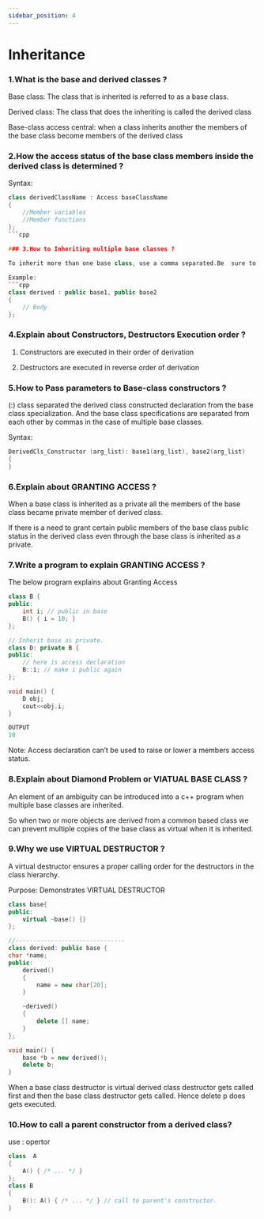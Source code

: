 ```yaml
---
sidebar_position: 4
---
```


# Inheritance
<!--markdownlint-disable MD013 MD029 MD036 MD024 MD033 MD040 MD042 MD001 MD051 MD025-->
### 1.What is the base and derived classes ?

Base class: The class that is inherited is referred to as a base class.

Derived class: The class that does the inheriting is called the derived class

Base-class access central: when a class inherits another the members of the base class become members of the derived class

### 2.How the access status of the base class members inside the derived class is determined ?

Syntax:

```cpp
class derivedClassName : Access baseClassName
{
    //Member variables
    //Member functions  
};
```cpp

### 3.How to Inheriting multiple base classes ?

To inherit more than one base class, use a comma separated.Be  sure to use an access-specifer for each base inherited
     
Example:
```cpp
class derived : public base1, public base2
{
    // Body
};
```

### 4.Explain about Constructors, Destructors Execution order ?

1. Constructors are executed in their order of derivation

2. Destructors  are executed in reverse order of derivation

### 5.How to Pass parameters to Base-class constructors ?

(:) class separated the derived class constructed declaration from the base class specialization. And the base class specifications are separated from each other by commas in the case of multiple base classes.

Syntax:

```cpp
DerivedCls_Constructor (arg_list): base1(arg_list), base2(arg_list)
{
}
```

### 6.Explain about GRANTING ACCESS ?

When a base class is inherited as a private all the members of the base class became private member of derived class.

If there is a need to grant certain public members of the base class public status in the derived class even through the base class is inherited as a private.

### 7.Write a program to explain GRANTING ACCESS ?

The below program explains about Granting Access

```cpp
class B {
public:
    int i; // public in base
    B() { i = 10; }
};

// Inherit base as private.
class D: private B {
public:
    // here is access declaration
    B::i; // make i public again
};

void main() {
    D obj;        
    cout<<obj.i;
}

OUTPUT
10
```

Note: Access declaration  can’t be used to raise or lower a members access status.

### 8.Explain about Diamond Problem or VIATUAL BASE CLASS ?

An element of an ambiguity can be introduced into a c++ program when multiple base classes are inherited.

So when two or more objects are derived from a common based class we can prevent multiple copies of the base class as virtual when it is inherited.

### 9.Why we use VIRTUAL DESTRUCTOR ?

A virtual destructor ensures a proper calling order for the destructors in the class hierarchy.

Purpose: Demonstrates VIRTUAL DESTRUCTOR

```cpp
class base{
public:
    virtual ~base() {}
};

//-------------------------------
class derived: public base {
char *name;
public:
    derived()
    {
        name = new char[20];
    }

    ~derived()
    {
        delete [] name;
    }
};

void main() {
    base *b = new derived();
    delete b;
} 
```

When a base class destructor is virtual derived class destructor gets called first and then the base class destructor gets called. Hence delete p does gets executed.

### 10.How to call a parent constructor from a derived class?

use : opertor

```cpp
class  A
{
    A() { /* ... */ }
};
class B
{
    B(): A() { /* ... */ } // call to parent's constructor.
}
```
